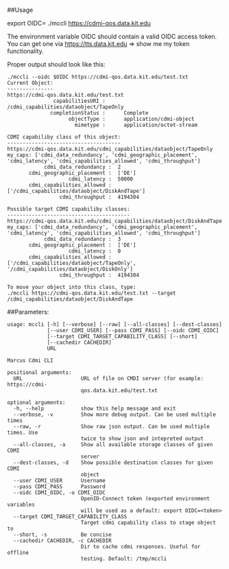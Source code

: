 ##Usage

export OIDC=<OIDC Access Toeken>
./mccli https://cdmi-qos.data.kit.edu

The environment variable OIDC should contain a valid OIDC access token.
You can get one via https://tts.data.kit.edu => show me my token
functionality.

Proper output should look like this:

    ./mccli --oidc $OIDC https://cdmi-qos.data.kit.edu/test.txt
    Current Object:
    ---------------
    https://cdmi-qos.data.kit.edu/test.txt
                   capabilitiesURI :	  /cdmi_capabilities/dataobject/TapeOnly
                  completionStatus :	  Complete
                        objectType :	  application/cdmi-object
                          mimetype :	  application/octet-stream
    
    CDMI capabiliby class of this object:
    -------------------------------------
    https://cdmi-qos.data.kit.edu/cdmi_capabilities/dataobject/TapeOnly
    my_caps: ['cdmi_data_redundancy', 'cdmi_geographic_placement', 'cdmi_latency', 'cdmi_capabilities_allowed', 'cdmi_throughput']
                cdmi_data_redundancy :	2
           cdmi_geographic_placement :	['DE']
                        cdmi_latency :	50000
           cdmi_capabilities_allowed :	['/cdmi_capabilities/dataobject/DiskAndTape']
                     cdmi_throughput :	4194304
    
    Possible target CDMI capabiliby classes:
    ----------------------------------------
    https://cdmi-qos.data.kit.edu/cdmi_capabilities/dataobject/DiskAndTape
    my_caps: ['cdmi_data_redundancy', 'cdmi_geographic_placement', 'cdmi_latency', 'cdmi_capabilities_allowed', 'cdmi_throughput']
                cdmi_data_redundancy :	3
           cdmi_geographic_placement :	['DE']
                        cdmi_latency :	0
           cdmi_capabilities_allowed :	['/cdmi_capabilities/dataobject/TapeOnly', '/cdmi_capabilities/dataobject/DiskOnly']
                     cdmi_throughput :	4194304
    
    To move your object into this class, type:
    ./mccli https://cdmi-qos.data.kit.edu/test.txt --target /cdmi_capabilities/dataobject/DiskAndTape


##Parameters:
 
    usage: mccli [-h] [--verbose] [--raw] [--all-classes] [--dest-classes]
                 [--user CDMI_USER] [--pass CDMI_PASS] [--oidc CDMI_OIDC]
                 [--target CDMI_TARGET_CAPABILITY_CLASS] [--short]
                 [--cachedir CACHEDIR]
                 URL

    Marcus Cdmi CLI

    positional arguments:
      URL                   URL of file on CMDI server (for example: https://cdmi-
                            qos.data.kit.edu/test.txt

    optional arguments:
      -h, --help            show this help message and exit
      --verbose, -v         Show more debug output. Can be used multiple times
      --raw, -r             Show raw json output. Can be used multiple times. Use
                            twice to show json and intepreted output
      --all-classes, -a     Show all available storage classes of given CDMI
                            server
      --dest-classes, -d    Show possible destination classes for given CDMI
                            object
      --user CDMI_USER      Username
      --pass CDMI_PASS      Password
      --oidc CDMI_OIDC, -o CDMI_OIDC
                            OpenID-Connect token (exported environment variables
                            will be used as a default: export OIDC=<token>
      --target CDMI_TARGET_CAPABILITY_CLASS
                            Target cdmi capability class to stage object to
      --short, -s           Be concise
      --cachedir CACHEDIR, -c CACHEDIR
                            Dir to cache cdmi responses. Useful for offline
                            testing. Default: /tmp/mccli
